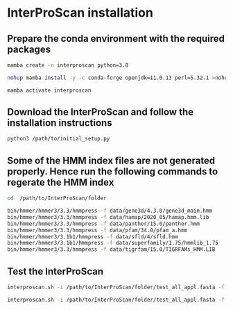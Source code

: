 # InterProScan installation

## Prepare the conda environment with the required packages

``` bash
mamba create -n interproscan python=3.8

nohup mamba install -y -c conda-forge openjdk=11.0.13 perl=5.32.1 >nohup.out 2>&1 &

mamba activate interproscan
```

## Download the InterProScan and follow the installation instructions

``` bash
python3 /path/to/initial_setup.py
```

## Some of the HMM index files are not generated properly. Hence run the following commands to regerate the HMM index

``` bash
cd  /path/to/InterProScan/folder

bin/hmmer/hmmer3/3.3/hmmpress -f data/gene3d/4.3.0/gene3d_main.hmm
bin/hmmer/hmmer3/3.3/hmmpress -f data/hamap/2020_05/hamap.hmm.lib
bin/hmmer/hmmer3/3.3/hmmpress -f data/panther/15.0/panther.hmm
bin/hmmer/hmmer3/3.3/hmmpress -f data/pfam/34.0/pfam_a.hmm
bin/hmmer/hmmer3/3.1b1/hmmpress -f data/sfld/4/sfld.hmm
bin/hmmer/hmmer3/3.1b1/hmmpress -f data/superfamily/1.75/hmmlib_1.75
bin/hmmer/hmmer3/3.3/hmmpress -f data/tigrfam/15.0/TIGRFAMs_HMM.LIB
```

## Test the InterProScan

``` bash
interproscan.sh -i /path/to/InterProScan/folder/test_all_appl.fasta -f tsv -dp

interproscan.sh -i /path/to/InterProScan/folder/test_all_appl.fasta -f tsv
```
